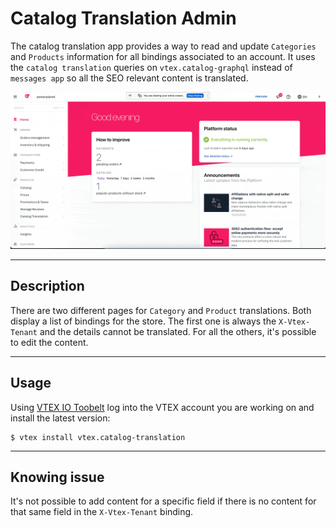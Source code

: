 # Catalog Translation Admin

The catalog translation app provides a way to read and update `Categories` and `Products` information for all bindings associated to an account. It uses the `catalog translation` queries on `vtex.catalog-graphql` instead of `messages app` so all the SEO relevant content is translated.

![](./catalog-translation.gif)

---
## Description

There are two different pages for `Category` and `Product` translations. Both display a list of bindings for the store. The first one is always the `X-Vtex-Tenant` and the details cannot be translated. For all the others, it's possible to edit the content. 

---
## Usage

Using [VTEX IO Toobelt](https://vtex.io/docs/recipes/development/vtex-io-cli-installation-and-command-reference/#command-reference) log into the VTEX account you are working on and install the latest version:

```
$ vtex install vtex.catalog-translation
```

---

## Knowing issue

It's not possible to add content for a specific field if there is no content for that same field in the `X-Vtex-Tenant` binding.
